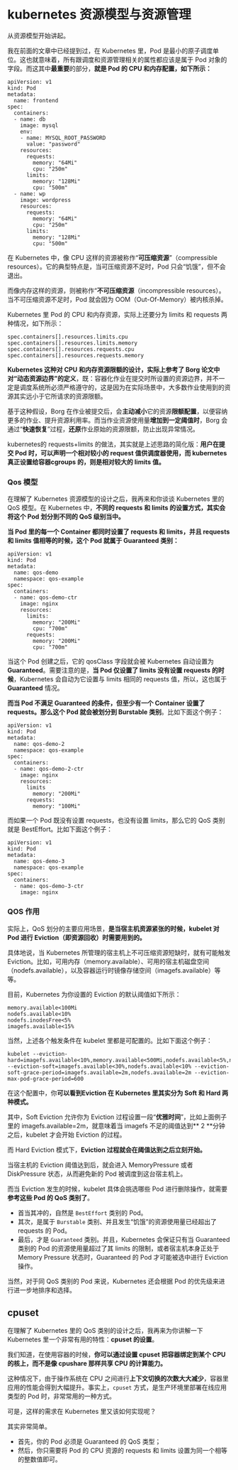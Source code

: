 # kubernetes 资源模型与资源管理
从资源模型开始讲起。

我在前面的文章中已经提到过，在 Kubernetes 里，Pod 是最小的原子调度单位。这也就意味着，所有跟调度和资源管理相关的属性都应该是属于 Pod 对象的字段。而这其中**最重要**的部分，**就是 Pod 的 CPU 和内存配置，如下所示：**

```
apiVersion: v1
kind: Pod
metadata:
  name: frontend
spec:
  containers:
  - name: db
    image: mysql
    env:
    - name: MYSQL_ROOT_PASSWORD
      value: "password"
    resources:
      requests:
        memory: "64Mi"
        cpu: "250m"
      limits:
        memory: "128Mi"
        cpu: "500m"
  - name: wp
    image: wordpress
    resources:
      requests:
        memory: "64Mi"
        cpu: "250m"
      limits:
        memory: "128Mi"
        cpu: "500m"

```

在 Kubernetes 中，像 CPU 这样的资源被称作“**可压缩资源**”（compressible resources）。它的典型特点是，当可压缩资源不足时，Pod 只会“饥饿”，但不会退出。

而像内存这样的资源，则被称作“**不可压缩资源**（incompressible resources）。当不可压缩资源不足时，Pod 就会因为 OOM（Out-Of-Memory）被内核杀掉。

Kubernetes 里 Pod 的 CPU 和内存资源，实际上还要分为 limits 和 requests 两种情况，如下所示：

```
spec.containers[].resources.limits.cpu
spec.containers[].resources.limits.memory
spec.containers[].resources.requests.cpu
spec.containers[].resources.requests.memory

```

**Kubernetes 这种对 CPU 和内存资源限额的设计，实际上参考了 Borg 论文中对“动态资源边界”的定义**，既：容器化作业在提交时所设置的资源边界，并不一定是调度系统所必须严格遵守的，这是因为在实际场景中，大多数作业使用到的资源其实远小于它所请求的资源限额。

基于这种假设，Borg 在作业被提交后，会**主动减小**它的资源**限额配置**，以便容纳更多的作业、提升资源利用率。而当作业资源使用量**增加到一定阈值时**，Borg 会通过“**快速恢复**”过程，**还原**作业原始的资源限额，防止出现异常情况。


kubernetes的 requests+limits 的做法，其实就是上述思路的简化版：**用户在提交 Pod 时，可以声明一个相对较小的 request 值供调度器使用，而 kubernetes 真正设置给容器cgroups 的，则是相对较大的 limits 值。**


### Qos 模型
在理解了 Kubernetes 资源模型的设计之后，我再来和你谈谈 Kubernetes 里的 QoS 模型。在 Kubernetes 中，**不同的 requests 和 limits 的设置方式，其实会将这个 Pod 划分到不同的 QoS 级别当中。**


**当 Pod 里的每一个 Container 都同时设置了 requests 和 limits，并且 requests 和 limits 值相等的时候，这个 Pod 就属于 Guaranteed 类别：**

```
apiVersion: v1
kind: Pod
metadata:
  name: qos-demo
  namespace: qos-example
spec:
  containers:
  - name: qos-demo-ctr
    image: nginx
    resources:
      limits:
        memory: "200Mi"
        cpu: "700m"
      requests:
        memory: "200Mi"
        cpu: "700m"

```

当这个 Pod 创建之后，它的 qosClass 字段就会被 Kubernetes 自动设置为 **Guaranteed**。需要注意的是，**当 Pod 仅设置了 limits 没有设置 requests 的时候**，Kubernetes 会自动为它设置与 limits 相同的 requests 值，所以，这也属于 **Guaranteed** 情况。

**而当 Pod 不满足 Guaranteed 的条件，但至少有一个 Container 设置了 requests。那么这个 Pod 就会被划分到 Burstable 类别**。比如下面这个例子：

```
apiVersion: v1
kind: Pod
metadata:
  name: qos-demo-2
  namespace: qos-example
spec:
  containers:
  - name: qos-demo-2-ctr
    image: nginx
    resources:
      limits
        memory: "200Mi"
      requests:
        memory: "100Mi"

```

而如果一个 Pod 既没有设置 requests，也没有设置 limits，那么它的 QoS 类别就是 BestEffort。比如下面这个例子：

```
apiVersion: v1
kind: Pod
metadata:
  name: qos-demo-3
  namespace: qos-example
spec:
  containers:
  - name: qos-demo-3-ctr
    image: nginx

```

### QOS 作用
实际上，QoS 划分的主要应用场景，**是当宿主机资源紧张的时候，kubelet 对 Pod 进行 Eviction（即资源回收）时需要用到的。**

具体地说，当 Kubernetes 所管理的宿主机上不可压缩资源短缺时，就有可能触发 Eviction。比如，可用内存（memory.available）、可用的宿主机磁盘空间（nodefs.available），以及容器运行时镜像存储空间（imagefs.available）等等。

目前，Kubernetes 为你设置的 Eviction 的默认阈值如下所示：

```
memory.available<100Mi
nodefs.available<10%
nodefs.inodesFree<5%
imagefs.available<15%

```

当然，上述各个触发条件在 kubelet 里都是可配置的。比如下面这个例子：


```
kubelet --eviction-hard=imagefs.available<10%,memory.available<500Mi,nodefs.available<5%,nodefs.inodesFree<5% --eviction-soft=imagefs.available<30%,nodefs.available<10% --eviction-soft-grace-period=imagefs.available=2m,nodefs.available=2m --eviction-max-pod-grace-period=600

```

在这个配置中，你**可以看到Eviction 在 Kubernetes 里其实分为 Soft 和 Hard 两种模式。**

其中，Soft Eviction 允许你为 Eviction 过程设置一段“**优雅时间**”，比如上面例子里的 imagefs.available=2m，就意味着当 imagefs 不足的阈值达到** 2 **分钟之后，kubelet 才会开始 Eviction 的过程。

而 Hard Eviction 模式下，**Eviction 过程就会在阈值达到之后立刻开始。**

当宿主机的 Eviction 阈值达到后，就会进入 MemoryPressure 或者 DiskPressure 状态，从而避免新的 Pod 被调度到这台宿主机上。

而当 Eviction 发生的时候，kubelet 具体会挑选哪些 Pod 进行删除操作，就需要**参考这些 Pod 的 QoS 类别了**。

- 首当其冲的，自然是 `BestEffort` 类别的 Pod。
- 其次，是属于 `Burstable` 类别、并且发生“饥饿”的资源使用量已经超出了 requests 的 Pod。
- 最后，才是 `Guaranteed` 类别。并且，Kubernetes 会保证只有当 Guaranteed 类别的 Pod 的资源使用量超过了其 limits 的限制，或者宿主机本身正处于 Memory Pressure 状态时，Guaranteed 的 Pod 才可能被选中进行 Eviction 操作。

当然，对于同 QoS 类别的 Pod 来说，Kubernetes 还会根据 Pod 的优先级来进行进一步地排序和选择。


## cpuset
在理解了 Kubernetes 里的 QoS 类别的设计之后，我再来为你讲解一下Kubernetes 里一个非常有用的特性：**cpuset 的设置**。

我们知道，在使用容器的时候，**你可以通过设置 cpuset 把容器绑定到某个 CPU 的核上，而不是像 cpushare 那样共享 CPU 的计算能力。**

这种情况下，由于操作系统在 CPU 之间进行**上下文切换的次数大大减少**，容器里应用的性能会得到大幅提升。事实上，`cpuset` 方式，是生产环境里部署在线应用类型的 Pod 时，非常常用的一种方式。

可是，这样的需求在 Kubernetes 里又该如何实现呢？

其实非常简单。

- 首先，你的 Pod 必须是 Guaranteed 的 QoS 类型；
- 然后，你只需要将 Pod 的 CPU 资源的 requests 和 limits 设置为同一个相等的整数值即可。
